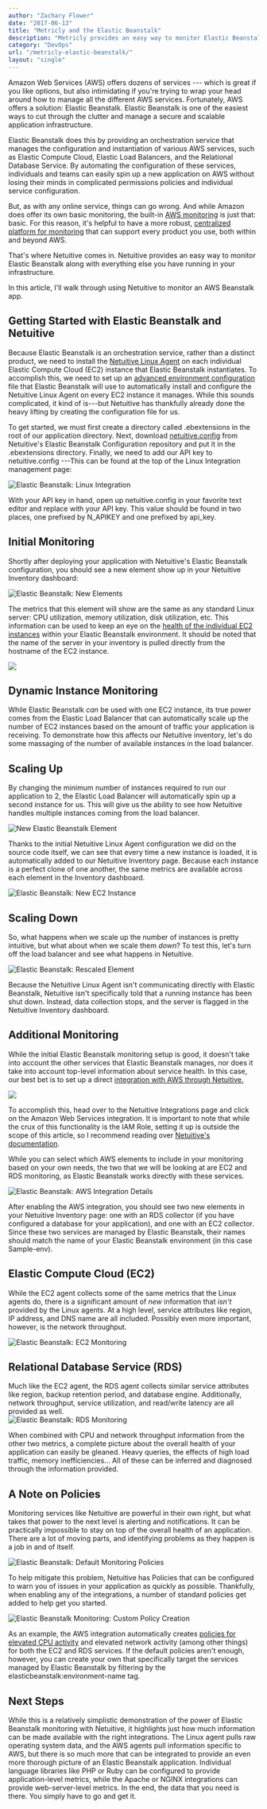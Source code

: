 ```yaml
---
author: "Zachary Flower"
date: "2017-06-13"
title: "Metricly and the Elastic Beanstalk"
description: "Metricly provides an easy way to monitor Elastic Beanstalk along with everything else you have running in your infrastructure. See how it works!"
category: "DevOps"
url: "/metricly-elastic-beanstalk/"
layout: "single"
---
```

Amazon Web Services (AWS) offers dozens of services --- which is great if you like options, but also intimidating if you're trying to wrap your head around how to manage all the different AWS services. Fortunately, AWS offers a solution: Elastic Beanstalk. Elastic Beanstalk is one of the easiest ways to cut through the clutter and manage a secure and scalable application infrastructure.

Elastic Beanstalk does this by providing an orchestration service that manages the configuration and instantiation of various AWS services, such as Elastic Compute Cloud, Elastic Load Balancers, and the Relational Database Service. By automating the configuration of these services, individuals and teams can easily spin up a new application on AWS without losing their minds in complicated permissions policies and individual service configuration.

But, as with any online service, things can go wrong. And while Amazon does offer its own basic monitoring, the built-in [AWS monitoring](/aws-monitoring-best-practices/) is just that: basic. For this reason, it's helpful to have a more robust, [centralized platform for monitoring](/product) that can support every product you use, both within and beyond AWS.

That's where Netuitive comes in. Netuitive provides an easy way to monitor Elastic Beanstalk along with everything else you have running in your infrastructure.

In this article, I'll walk through using Netuitive to monitor an AWS Beanstalk app.

Getting Started with Elastic Beanstalk and Netuitive
----------------------------------------------------

Because Elastic Beanstalk is an orchestration service, rather than a distinct product, we need to install the [Netuitive Linux Agent](https://help.netuitive.com/Content/Integrations/linux.htm?Highlight=linux) on each individual Elastic Compute Cloud (EC2) instance that Elastic Beanstalk instantiates. To accomplish this, we need to set up an [advanced environment configuration](https://docs.aws.amazon.com/elasticbeanstalk/latest/dg/ebextensions.html) file that Elastic Beanstalk will use to automatically install and configure the Netuitive Linux Agent on every EC2 instance it manages. While this sounds complicated, it kind of is---but Netuitive has thankfully already done the heavy lifting by creating the configuration file for us.

To get started, we must first create a directory called .ebextensions in the root of our application directory. Next, download [netuitive.config](https://github.com/Netuitive/netuitive-agent-elasticbeanstalk/blob/develop/.ebextensions/netuitive.config) from Netuitive's Elastic Beanstalk Configuration repository and put it in the .ebextensions directory. Finally, we need to add our API key to netuitive.config ---This can be found at the top of the Linux Integration management page:

![Elastic Beanstalk: Linux Integration](https://s3-us-west-2.amazonaws.com/com-netuitive-app-usw2-public/wp-content/uploads/2017/07/Linux-Integration.png)

With your API key in hand, open up netuitive.config in your favorite text editor and replace <datasource api key> with your API key. This value should be found in two places, one prefixed by N_APIKEY and one prefixed by api_key.

Initial Monitoring
------------------

Shortly after deploying your application with Netuitive's Elastic Beanstalk configuration, you should see a new element show up in your Netuitive Inventory dashboard:

![Elastic Beanstalk: New Elements](https://s3-us-west-2.amazonaws.com/com-netuitive-app-usw2-public/wp-content/uploads/2017/07/New-Elements-1024x236.png)

The metrics that this element will show are the same as any standard Linux server: CPU utilization, memory utilization, disk utilization, etc. This information can be used to keep an eye on the [health of the individual EC2 instances](/view-manage-individual-aws-ec2-costs) within your Elastic Beanstalk environment. It should be noted that the name of the server in your inventory is pulled directly from the hostname of the EC2 instance.

![](https://s3-us-west-2.amazonaws.com/com-netuitive-app-usw2-public/wp-content/uploads/2017/07/Elastic-Beanstalk-EC2-Instances-1024x319.png)

Dynamic Instance Monitoring
---------------------------

While Elastic Beanstalk *can* be used with one EC2 instance, its true power comes from the Elastic Load Balancer that can automatically scale up the number of EC2 instances based on the amount of traffic your application is receiving. To demonstrate how this affects our Netuitive inventory, let's do some massaging of the number of available instances in the load balancer.

Scaling Up
----------

By changing the minimum number of instances required to run our application to 2, the Elastic Load Balancer will automatically spin up a second instance for us. This will give us the ability to see how Netuitive handles multiple instances coming from the load balancer.

![New Elastic Beanstalk Element](https://s3-us-west-2.amazonaws.com/com-netuitive-app-usw2-public/wp-content/uploads/2017/07/New-Elastic-Beanstalk-Element.png)

Thanks to the initial Netuitive Linux Agent configuration we did on the source code itself, we can see that every time a new instance is loaded, it is automatically added to our Netuitive Inventory page. Because each instance is a perfect clone of one another, the same metrics are available across each element in the Inventory dashboard.

![Elastic Beanstalk: New EC2 Instance](https://s3-us-west-2.amazonaws.com/com-netuitive-app-usw2-public/wp-content/uploads/2017/07/New-EC2-Instance-1024x381.png)

Scaling Down
------------

So, what happens when we scale up the number of instances is pretty intuitive, but what about when we scale them *down*? To test this, let's turn off the load balancer and see what happens in Netuitive.

![Elastic Beanstalk: Rescaled Element](https://s3-us-west-2.amazonaws.com/com-netuitive-app-usw2-public/wp-content/uploads/2017/07/Rescaled-Element.png)

Because the Netuitive Linux Agent isn't communicating directly with Elastic Beanstalk, Netuitive isn't specifically told that a running instance has been shut down. Instead, data collection stops, and the server is flagged in the Netuitive Inventory dashboard.

Additional Monitoring
---------------------

While the initial Elastic Beanstalk monitoring setup is good, it doesn't take into account the other services that Elastic Beanstalk manages, nor does it take into account top-level information about service health. In this case, our best bet is to set up a direct [integration with AWS through Netuitive.](https://help.netuitive.com/Content/Integrations/aws.htm)

![](https://s3-us-west-2.amazonaws.com/com-netuitive-app-usw2-public/wp-content/uploads/2017/07/AWS-Integration-Setup.png)

To accomplish this, head over to the Netuitive Integrations page and click on the Amazon Web Services integration. It is important to note that while the crux of this functionality is the IAM Role, setting it up is outside the scope of this article, so I recommend reading over [Netuitive's documentation](https://help.app.netuitive.com/Content/Integrations/aws.htm).

While you can select which AWS elements to include in your monitoring based on your own needs, the two that we will be looking at are EC2 and RDS monitoring, as Elastic Beanstalk works directly with these services.

![Elastic Beanstalk: AWS Integration Details](https://s3-us-west-2.amazonaws.com/com-netuitive-app-usw2-public/wp-content/uploads/2017/07/AWS-Integration-Details-1024x203.png)

After enabling the AWS integration, you should see two new elements in your Netuitive Inventory page: one with an RDS collector (if you have configured a database for your application), and one with an EC2 collector. Since these two services are managed by Elastic Beanstalk, their names should match the name of your Elastic Beanstalk environment (in this case Sample-env).

Elastic Compute Cloud (EC2)
---------------------------

While the EC2 agent collects some of the same metrics that the Linux agents do, there is a significant amount of *new* information that *isn't* provided by the Linux agents. At a high level, service attributes like region, IP address, and DNS name are all included. Possibly even more important, however, is the network throughput.

![Elastic Beanstalk: EC2 Monitoring](https://s3-us-west-2.amazonaws.com/com-netuitive-app-usw2-public/wp-content/uploads/2017/07/EC2-Monitoring-1024x510.png)

Relational Database Service (RDS)
---------------------------------

Much like the EC2 agent, the RDS agent collects similar service attributes like region, backup retention period, and database engine. Additionally, network throughput, service utilization, and read/write latency are all provided as well.\
![Elastic Beanstalk: RDS Monitoring](https://s3-us-west-2.amazonaws.com/com-netuitive-app-usw2-public/wp-content/uploads/2017/07/RDS-Monitoring-1024x324.png)

When combined with CPU and network throughput information from the other two metrics, a complete picture about the overall health of your application can easily be gleaned. Heavy queries, the effects of high load traffic, memory inefficiencies... All of these can be inferred and diagnosed through the information provided.

A Note on Policies
------------------

Monitoring services like Netuitive are powerful in their own right, but what takes that power to the next level is alerting and notifications. It can be practically impossible to stay on top of the overall health of an application. There are a lot of moving parts, and identifying problems as they happen is a job in and of itself.

![Elastic Beanstalk: Default Monitoring Policies](https://s3-us-west-2.amazonaws.com/com-netuitive-app-usw2-public/wp-content/uploads/2017/07/Default-Monitoring-Policies-1024x246.png)

To help mitigate this problem, Netuitive has Policies that can be configured to warn you of issues in your application as quickly as possible. Thankfully, when enabling any of the integrations, a number of standard policies get added to help get you started.

![Elastic Beanstalk Monitoring: Custom Policy Creation](https://s3-us-west-2.amazonaws.com/com-netuitive-app-usw2-public/wp-content/uploads/2017/07/Custom-Policy-Creation.png)

As an example, the AWS integration automatically creates [policies for elevated CPU activity](/subtleties-ec2-cpu-utilization) and elevated network activity (among other things) for both the EC2 and RDS services. If the default policies aren't enough, however, you can create your own that specifically target the services managed by Elastic Beanstalk by filtering by the elasticbeanstalk:environment-name tag.

Next Steps
----------

While this is a relatively simplistic demonstration of the power of Elastic Beanstalk monitoring with Netuitive, it highlights just how much information can be made available with the right integrations. The Linux agent pulls raw operating system data, and the AWS agents pull information specific to AWS, but there is so much more that can be integrated to provide an even more thorough picture of an Elastic Beanstalk application. Individual language libraries like PHP or Ruby can be configured to provide application-level metrics, while the Apache or NGINX integrations can provide web-server-level metrics. In the end, the data that you need is there. You simply have to go and get it.
